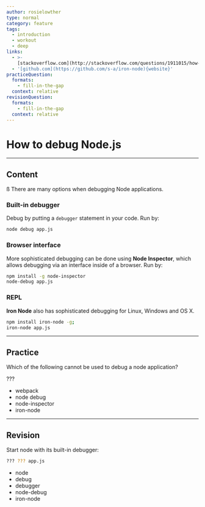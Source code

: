 ```yaml
---
author: rosielowther
type: normal
category: feature
tags:
  - introduction
  - workout
  - deep
links:
  - >-
    [stackoverflow.com](http://stackoverflow.com/questions/1911015/how-do-i-debug-node-js-applications/31502652#31502652){website}
  - '[github.com](https://github.com/s-a/iron-node){website}'
practiceQuestion:
  formats:
    - fill-in-the-gap
  context: relative
revisionQuestion:
  formats:
    - fill-in-the-gap
  context: relative
---
```


# How to debug Node.js


---

## Content

ß
There are many options when debugging Node applications.

### Built-in debugger

Debug by putting a `debugger` statement in your code.
Run by:

```bash
node debug app.js
```

### Browser interface

More sophisticated debugging can be done using **Node Inspector**, which allows debugging via an interface inside of a browser.
Run by:

```bash
npm install -g node-inspector
node-debug app.js
```

### REPL

**Iron Node** also has sophisticated debugging for Linux, Windows and OS X.

```bash
npm install iron-node -g;
iron-node app.js
```


---

## Practice

Which of the following cannot be used to debug a node application?

???

- webpack
- node debug
- node-inspector
- iron-node


---

## Revision

Start node with its built-in debugger:

```bash
??? ??? app.js
```

- node
- debug
- debugger
- node-debug
- iron-node
